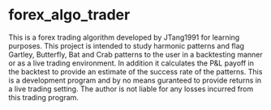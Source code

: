 # forex_algo_trader
This is a forex trading algorithm developed by JTang1991 for learning purposes.
This project is intended to study harmonic patterns and flag Gartley, Butterfly,
Bat and Crab patterns to the user in a backtesting manner or as a live trading
environment. In addition it calculates the P&L payoff in the backtest to 
provide an estimate of the success rate of the patterns.
This is a development program and by no means guranteed to provide returns in 
a live trading setting. The author is not liable for any losses incurred from this 
trading program.